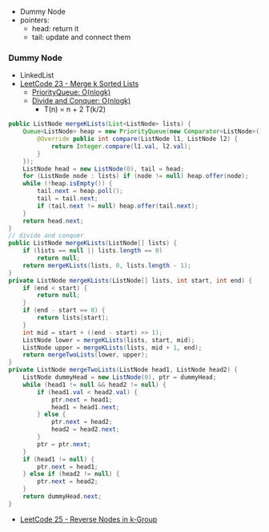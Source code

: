 - Dummy Node
- pointers:
  - head: return it
  - tail: update and connect them

### Dummy Node
- LinkedList
- [LeetCode 23 - Merge k Sorted Lists](https://leetcode.com/problems/merge-k-sorted-lists/discuss/10809/13-lines-in-Java)
  - [PriorityQueue: O(nlogk)](https://leetcode.com/problems/merge-k-sorted-lists/discuss/10809/13-lines-in-Java)
  - [Divide and Conquer: O(nlogk)](https://leetcode.com/problems/merge-k-sorted-lists/discuss/11010/A-solution-use-divide-and-conquer-algorithm-in-java)
    - T(n) = n + 2 T(k/2)
```java
public ListNode mergeKLists(List<ListNode> lists) {
    Queue<ListNode> heap = new PriorityQueue(new Comparator<ListNode>(){
        @Override public int compare(ListNode l1, ListNode l2) { 
            return Integer.compare(l1.val, l2.val);
        }
    });
    ListNode head = new ListNode(0), tail = head;
    for (ListNode node : lists) if (node != null) heap.offer(node);
    while (!heap.isEmpty()) {
        tail.next = heap.poll();
        tail = tail.next;
        if (tail.next != null) heap.offer(tail.next);
    }
    return head.next;
}
// divide and conquer
public ListNode mergeKLists(ListNode[] lists) {
    if (lists == null || lists.length == 0)
        return null;
    return mergeKLists(lists, 0, lists.length - 1);
}
private ListNode mergeKLists(ListNode[] lists, int start, int end) {
    if (end < start) {
        return null;
    }
    if (end - start == 0) {
        return lists[start];
    }
    int mid = start + ((end - start) >> 1);
    ListNode lower = mergeKLists(lists, start, mid);
    ListNode upper = mergeKLists(lists, mid + 1, end);
    return mergeTwoLists(lower, upper);
}
private ListNode mergeTwoLists(ListNode head1, ListNode head2) {
    ListNode dummyHead = new ListNode(0), ptr = dummyHead;
    while (head1 != null && head2 != null) {
        if (head1.val < head2.val) {
            ptr.next = head1;
            head1 = head1.next;
        } else {
            ptr.next = head2;
            head2 = head2.next;
        }
        ptr = ptr.next;
    }
    if (head1 != null) {
        ptr.next = head1;
    } else if (head2 != null) {
        ptr.next = head2;
    }
    return dummyHead.next;
}
```

- [LeetCode 25 - Reverse Nodes in k-Group]()